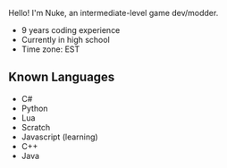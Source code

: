 Hello! I'm Nuke, an intermediate-level game dev/modder. 
- 9 years coding experience  
- Currently in high school
- Time zone: EST

## Known Languages
- C#
- Python
- Lua
- Scratch
- Javascript (learning)
- C++
- Java
